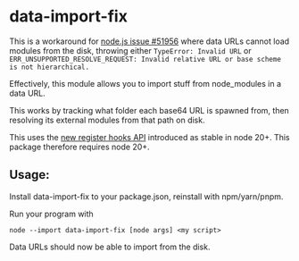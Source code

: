 <!-- @format -->

# data-import-fix

This is a workaround for [node.js issue #51956](https://github.com/nodejs/node/issues/51956) where data URLs cannot load modules from the disk, throwing either `TypeError: Invalid URL` or `ERR_UNSUPPORTED_RESOLVE_REQUEST: Invalid relative URL or base scheme is not hierarchical.`

Effectively, this module allows you to import stuff from node_modules in a data URL.

This works by tracking what folder each base64 URL is spawned from, then resolving its external modules from that path on disk.

This uses the [new register hooks API](https://nodejs.org/api/module.html#hooks) introduced as stable in node 20+. This package therefore requires node 20+.

## Usage:

Install data-import-fix to your package.json, reinstall with npm/yarn/pnpm.

Run your program with

```
node --import data-import-fix [node args] <my script>
```

Data URLs should now be able to import from the disk.